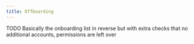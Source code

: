 ```yaml
---
title: Offboarding
---
```


TODO Basically the onboarding list in reverse but with extra checks that no additional accounts, permissions are left over
